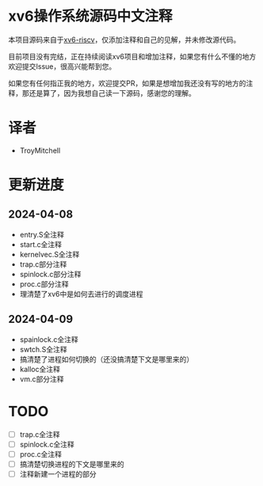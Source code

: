 # xv6操作系统源码中文注释

本项目源码来自于[xv6-riscv](https://github.com/mit-pdos/xv6-riscv)，仅添加注释和自己的见解，并未修改源代码。

目前项目没有完结，正在持续阅读xv6项目和增加注释，如果您有什么不懂的地方欢迎提交Issue，很高兴能帮到您。

如果您有任何指正我的地方，欢迎提交PR，如果是想增加我还没有写的地方的注释，那还是算了，因为我想自己读一下源码，感谢您的理解。

# 译者

- TroyMitchell

# 更新进度

## 2024-04-08

- entry.S全注释
- start.c全注释
- kernelvec.S全注释
- trap.c部分注释
- spinlock.c部分注释
- proc.c部分注释
- 理清楚了xv6中是如何去进行的调度进程

## 2024-04-09

- spainlock.c全注释
- swtch.S全注释
- 搞清楚了进程如何切换的（还没搞清楚下文是哪里来的）
- kalloc全注释
- vm.c部分注释

# TODO

- [ ] trap.c全注释
- [ ] spinlock.c全注释
- [ ] proc.c全注释
- [ ] 搞清楚切换进程的下文是哪里来的
- [ ] 注释新建一个进程的部分